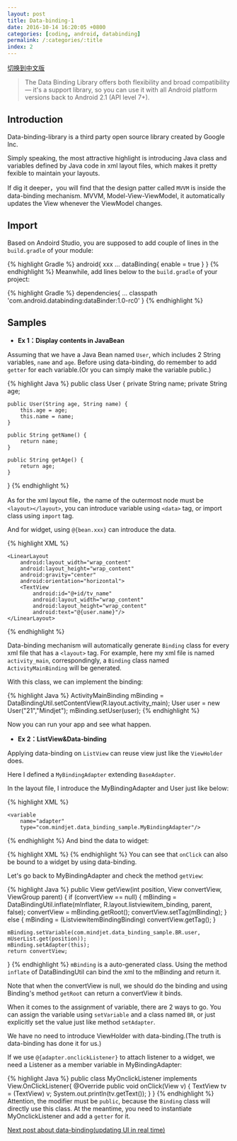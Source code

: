 ```yaml
---
layout: post
title: Data-binding-1
date: 2016-10-14 16:20:05 +0800
categories: [coding, android, databinding]
permalink: /:categories/:title
index: 2
---
```


[切换到中文版](data-binding-1-cn.html)

>The Data Binding Library offers both flexibility and broad compatibility — it's a support library, so you can use it with all Android platform versions back to Android 2.1 (API level 7+). 

## Introduction  
  
Data-binding-library is a third party open source library created by Google Inc.

Simply speaking, the most attractive highlight is introducing Java class and variables defined by Java code in xml layout files, which makes it pretty fexible to maintain your layouts. 
  
If dig it deeper，you will find that the design patter called `MVVM` is inside the data-binding mechanism. MVVM, Model-View-ViewModel, it automatically updates the View whenever the ViewModel changes.


## Import
Based on Andoird Studio, you are supposed to add couple of lines in the `build.gradle` of your module:

{% highlight Gradle %}
android{
	xxx
	...
	dataBinding{
		enable = true
	}
}
{% endhighlight %}
Meanwhile, add lines below to the `build.gradle` of your project:

{% highlight Gradle %}
dependencies{
	...
	classpath 'com.android.databinding:dataBinder:1.0-rc0'
}
{% endhighlight %}

## Samples

 - **Ex 1：Display contents in JavaBean**

Assuming that we have a Java Bean named `User`, which includes 2 String variables, `name` and `age`. Before using data-binding, do remember to add `getter` for each variable.(Or you can simply make the variable public.)
  
{% highlight Java %}
public class User {
    private String name;
    private String age;

    public User(String age, String name) {
        this.age = age;
        this.name = name;
    }

    public String getName() {
        return name;
    }

    public String getAge() {
        return age;
    }
}
{% endhighlight %}

As for the xml layout file，the name of the outermost node must be `<layout></layout>`, you can introduce variable using `<data>` tag, or import class using `import` tag.  

And for widget, using `@{bean.xxx}` can introduce the data.
  
{% highlight XML %}
<?xml version="1.0" encoding="utf-8"?>
<layout xmlns:android="http://schemas.android.com/apk/res/android">
    <data>
        <variable
            name="user"
            type="com.mindjet.data_binding_sample.User"/>
    </data>

    <LinearLayout
        android:layout_width="wrap_content"
        android:layout_height="wrap_content"
        android:gravity="center"
        android:orientation="horizontal">
        <TextView
            android:id="@+id/tv_name"
            android:layout_width="wrap_content"
            android:layout_height="wrap_content"
            android:text="@{user.name}"/>
    </LinearLayout>
</layout>
{% endhighlight %}

Data-binding mechanism will automatically generate `Binding` class for every xml file that has a `<layout>` tag. For example, here my xml file is named `activity_main`,  correspondingly, a `Binding` class named `ActivityMainBinding` will be generated. 

With this class, we can implement the binding: 

{% highlight Java %}
ActivityMainBinding mBinding = DataBindingUtil.setContentView(R.layout.activity_main);
User user = new User("21","Mindjet");
mBinding.setUser(user);
{% endhighlight %}

Now you can run your app and see what happen.


 - **Ex 2：ListView&Data-binding**  
  
  
Applying data-binding on `ListView` can reuse view just like the `ViewHolder` does.
  
  
Here I defined a `MyBindingAdapter` extending `BaseAdapter`.  

In the layout file, I introduce the MyBindingAdapter and User just like below:

{% highlight XML %}
<data>
    <variable
        name="user"
        type="com.mindjet.data_binding_sample.User"/>

    <variable
        name="adapter"
        type="com.mindjet.data_binding_sample.MyBindingAdapter"/>
</data>
{% endhighlight %}
And bind the data to widget:

{% highlight XML %}
<TextView  
     android:id="@+id/tv_name"  
     android:layout_width="wrap_content"  
     android:layout_height="wrap_content"  
     android:onClick="@{adapter.onclickListener}" 
     android:text="@{user.name}"/>
{% endhighlight %}
You can see that `onClick` can also be bound to a widget by using data-binding.

Let's go back to MyBindingAdapter and check the method `getView`:

{% highlight Java %}
public View getView(int position, View convertView, ViewGroup parent) {
    if (convertView == null) {
        mBinding = DataBindingUtil.inflate(mInflater, R.layout.listviewitem_binding, parent, false);
        convertView = mBinding.getRoot();
        convertView.setTag(mBinding);
    } else {
        mBinding = (ListviewitemBindingBinding) convertView.getTag();
    }

    mBinding.setVariable(com.mindjet.data_binding_sample.BR.user, mUserList.get(position));
    mBinding.setAdapter(this);
    return convertView;
}
{% endhighlight %}
`mBinding` is a auto-generated class. Using the method `inflate` of DataBindingUtil can bind the xml to the mBinding and return it.

Note that when the convertView is null, we should do the binding and using Binding's method `getRoot` can return a convertView it binds.

When it comes to the assignment of variable, there are 2 ways to go. You can assign the variable using `setVariable` and a class named `BR`, or just explicitly set the value just like method `setAdapter`.

We have no need to introduce ViewHolder with data-binding.(The truth is data-binding has done it for us.)

If we use `@{adapter.onclickListener}` to attach listener to a widget, we need a Listener as a member variable in MyBindingAdapter:

{% highlight Java %}
public class MyOnclickListener implements View.OnClickListener{
    @Override
    public void onClick(View v) {
        TextView tv = (TextView) v;
        System.out.println(tv.getText());
    }
}
{% endhighlight %}
Attention, the modifier must be `public`, because the `Binding` class will directly use this class. At the meantime, you need to instantiate MyOnclickListener and add a `getter` for it.


[Next post about data-binding(updating UI in real time)](data-binding-2.html)